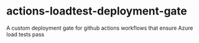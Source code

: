 # actions-loadtest-deployment-gate
A custom deployment gate for github actions workflows that ensure Azure load tests pass

